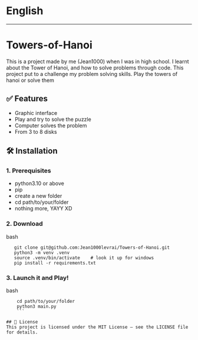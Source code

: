 # English
---
# Towers-of-Hanoi
This is a project made by me (Jean1000) when I was in high school. I learnt about the Tower of Hanoi, and how to solve problems through code. This project put to a challenge my problem solving skills. 
Play the towers of hanoi or solve them

## ✅ Features
- Graphic interface
- Play and try to solve the puzzle
- Computer solves the problem
- From 3 to 8 disks

## 🛠️ Installation

### 1. Prerequisites
- python3.10 or above
- pip
- create a new folder
- cd path/to/your/folder
- nothing more, YAYY XD

### 2. Download
bash 
```
   git clone git@github.com:Jean1000levrai/Towers-of-Hanoi.git
   python3 -m venv .venv
   source .venv/bin/activate    # look it up for windows
   pip install -r requirements.txt
   ```

### 3. Launch it and Play!
bash
```
    cd path/to/your/folder
    python3 main.py
    ```

## 📄 License
This project is licensed under the MIT License — see the LICENSE file for details.


